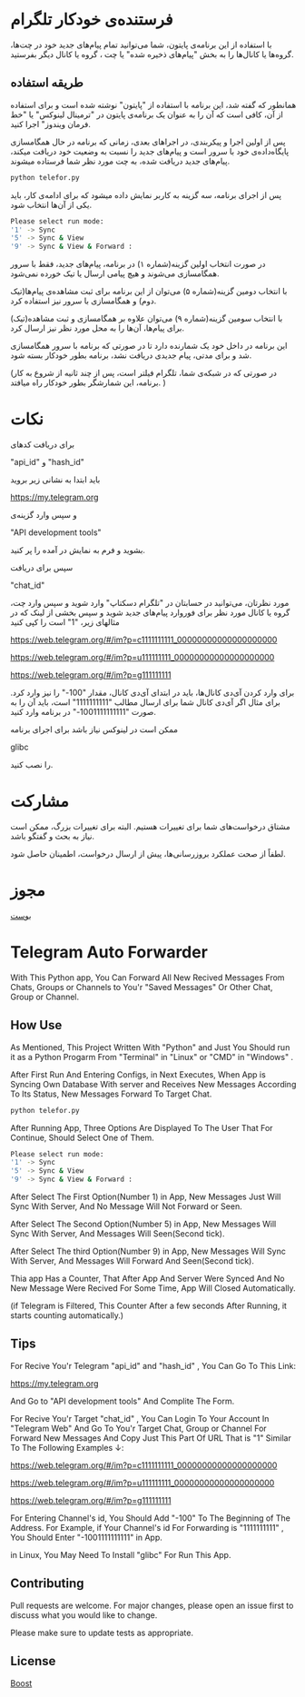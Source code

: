 # فرستنده‌ی خودکار تلگرام

با استفاده از این برنامه‌ی پایتون، شما می‌توانید تمام پیام‌های جدید خود در چت‌ها، گروه‌ها یا کانال‌ها را به بخش "پیام‌های ذخیره شده" یا چت ، گروه یا کانال دیگر بفرستید.


## طریقه استفاده
همانطور که گفته شد، این برنامه با استفاده از "پایتون" نوشته شده است و برای استفاده از آن، کافی است که آن را به عنوان یک برنامه‌ی پایتون در "ترمینال لینوکس" یا "خط فرمان ویندوز" اجرا کنید.

پس از اولین اجرا و پیکربندی، در اجراهای بعدی، زمانی که برنامه در حال همگامسازی پایگاه‌داده‌ی خود با سرور است و پیام‌های جدید را نسبت به وضعیت خود دریافت میکند، پیام‌های جدید دریافت شده، به چت مورد نظر شما فرستاده میشوند.

```bash
python telefor.py
```

پس از اجرای برنامه، سه گزینه به کاربر نمایش داده میشود که برای ادامه‌ی کار، باید یکی از آن‌ها انتخاب شود.

```bash
Please select run mode:
'1' -> Sync
'5' -> Sync & View
'9' -> Sync & View & Forward :
```

در صورت انتخاب اولین گزینه(شماره ۱) در برنامه، پیام‌های جدید، فقط با سرور همگامسازی می‌شوند و هیچ پیامی ارسال یا تیک خورده نمی‌شود.

با انتخاب دومین گزینه(شماره ۵) می‌توان از این برنامه برای ثبت مشاهده‌ی پیام‌ها(تیک دوم) و همگامسازی با سرور نیز استفاده کرد.

با انتخاب سومین گزینه(شماره ۹) می‌توان علاوه بر همگامسازی و ثبت مشاهده(تیک) برای پیام‌ها، آن‌ها را به محل مورد نظر نیز ارسال کرد.

این برنامه در داخل خود یک شمارنده دارد تا در صورتی که برنامه با سرور همگامسازی شد و برای مدتی، پیام جدیدی دریافت نشد، برنامه بطور خودکار بسته شود.

(در صورتی که در شبکه‌ی شما، تلگرام فیلتر است، پس از چند ثانیه از شروع به کار برنامه، این شمارشگر بطور خودکار راه میافتد. )

# نکات
برای دریافت کدهای

"api_id" و "hash_id"

باید ابتدا به نشانی زیر بروید

https://my.telegram.org

و سپس وارد گزینه‌ی

"API development tools"

بشوید و فرم به نمایش در آمده را پر کنید.


سپس برای دریافت

"chat_id"

مورد نظرتان، می‌توانید در حسابتان در "تلگرام دسکتاپ" وارد شوید و سپس وارد چت، گروه یا کانال مورد نظر برای فوروارد پیام‌های جدید شوید و سپس بخشی از لینک که در مثالهای زیر، "1" است را کپی کنید

https://web.telegram.org/#/im?p=c1111111111_00000000000000000000

https://web.telegram.org/#/im?p=u111111111_00000000000000000000

https://web.telegram.org/#/im?p=g111111111

برای وارد کردن آی‌دی کانال‌ها، باید در ابتدای آی‌دی کانال، مقدار "100-" را نیز وارد کرد. برای مثال اگر آی‌دی کانال شما برای ارسال مطالب "1111111111" است، باید آن را به صورت "1001111111111-" در برنامه وارد کنید.

ممکن است در لینوکس نیاز باشد برای اجرای برنامه

glibc

را نصب کنید.

# مشارکت
مشتاق درخواست‌های شما برای تغییرات هستیم. البته برای تغییرات بزرگ، ممکن است نیاز به بحث و گفتگو باشد.

لطفاً از صحت عملکرد بروزرسانی‌ها، پیش از ارسال درخواست، اطمینان حاصل شود.

# مجوز
[بوست](https://choosealicense.com/licenses/bsl-1.0/)

#

# Telegram Auto Forwarder

With This Python app, You Can Forward All New Recived Messages From Chats, Groups or Channels to You'r "Saved Messages" Or Other Chat, Group or Channel.


## How Use

As Mentioned, This Project Written With "Python" and Just You Should run it as a Python Progarm From "Terminal" in "Linux" or "CMD" in "Windows" .

After First Run And Entering Configs, in Next Executes, When App is Syncing Own Database With server and Receives New Messages According To Its Status, New Messages Forward To Target Chat.

```bash
python telefor.py
```

After Running App, Three Options Are Displayed To The User That For Continue, Should Select One of Them.

```bash
Please select run mode:
'1' -> Sync
'5' -> Sync & View
'9' -> Sync & View & Forward :
```

After Select The First Option(Number 1) in App, New Messages Just Will Sync With Server, And No Message Will Not Forward or Seen.

After Select The Second Option(Number 5) in App,  New Messages Will Sync With Server, And Messages Will Seen(Second tick).

After Select The third Option(Number 9) in App,  New Messages Will Sync With Server, And Messages Will Forward And Seen(Second tick).

Thia app Has a Counter, That After App And Server Were Synced And No New Message Were Recived For Some Time, App Will Closed Automatically.

(if Telegram is Filtered, This Counter After a few seconds After Running, it starts counting automatically.)

## Tips

For Recive You'r Telegram "api_id" and "hash_id" , You Can Go To This Link:

https://my.telegram.org

And Go to "API development tools" And Complite The Form. 

For Recive You'r Target "chat_id" , You Can Login To Your Account In "Telegram Web" And Go To You'r Target Chat, Group or Channel For Forward New Messages And Copy Just This Part Of URL That is "1" Similar To The Following Examples ↓:

https://web.telegram.org/#/im?p=c1111111111_00000000000000000000

https://web.telegram.org/#/im?p=u111111111_00000000000000000000

https://web.telegram.org/#/im?p=g111111111


For Entering Channel's id, You Should Add "-100" To The Beginning of The Address. For Example, if Your Channel's id For Forwarding is "1111111111" , You Should Enter "-1001111111111" in App.

in Linux, You May Need To Install "glibc" For Run This App.

## Contributing
Pull requests are welcome. For major changes, please open an issue first to discuss what you would like to change.

Please make sure to update tests as appropriate.

## License
[Boost](https://choosealicense.com/licenses/bsl-1.0/)